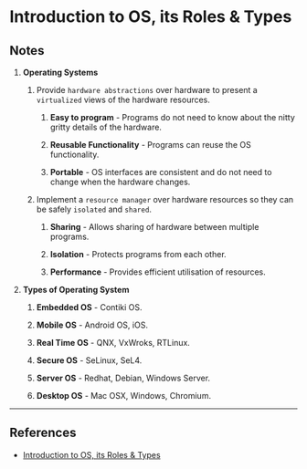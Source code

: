 # Introduction to OS, its Roles & Types

## Notes

1. __Operating Systems__

    1. Provide `hardware abstractions` over hardware to present a `virtualized` views of the hardware resources.

        1. __Easy to program__ - Programs do not need to know about the nitty gritty details of the hardware.

        2. __Reusable Functionality__ - Programs can reuse the OS functionality.

        3. __Portable__ - OS interfaces are consistent and do not need to change when the hardware changes.

   2. Implement a `resource manager` over hardware resources so they can be safely `isolated` and `shared`.

        1. __Sharing__ - Allows sharing of hardware between multiple programs.

        2. __Isolation__ - Protects programs from each other.

        3. __Performance__ - Provides efficient utilisation of resources.

2. __Types of Operating System__

   1. __Embedded OS__ - Contiki OS.

   2. __Mobile OS__ - Android OS, iOS.

   3. __Real Time OS__ - QNX, VxWroks, RTLinux.

   4. __Secure OS__ - SeLinux, SeL4.

   5. __Server OS__ - Redhat, Debian, Windows Server.

   6. __Desktop OS__ - Mac OSX, Windows, Chromium.

---

## References

* [Introduction to OS, its Roles & Types](https://www.youtube.com/watch?v=k51934LHz3k&t=567s)
